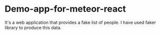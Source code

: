 # Demo-app-for-meteor-react

It's a web application that provides a fake list of people.
I have used faker library to produce this data.
